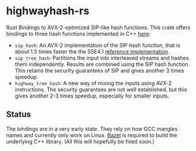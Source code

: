 # highwayhash-rs

Rust Bindings to AVX-2-optimized SIP-like hash functions.  This crate offers
bindings to three hash functions implemented in C++
[here](https://github.com/google/highwayhash):

- `sip_hash`: An AVX-2 implementation of the SIP hash function, that is about
  1.5 times faster the the SSE4.1 [reference
  implementation](https://github.com/floodyberry/supercop/blob/master/crypto_auth/siphash24/sse41/siphash.c).
- `sip_tree_hash`: Partitions the input into interleaved streams and hashes them
  independently. Results are combined using the SIP hash function. This retains
  the security guarantees of SIP and gives another 3 times speedup.
- `highway_tree_hash`: A new way of mixing the inputs using AVX-2 instructions.
  The security guarantees are not well established, but this gives another 2-3
  times speedup, especially for smaller inputs.

## Status

The bindings are in a very early state. They rely on how GCC mangles names and
currently only work on Linux. [Bazel](http://bazel.io) is required to build the
underlying C++ library. (All this will hopefully be fixed soon.)
